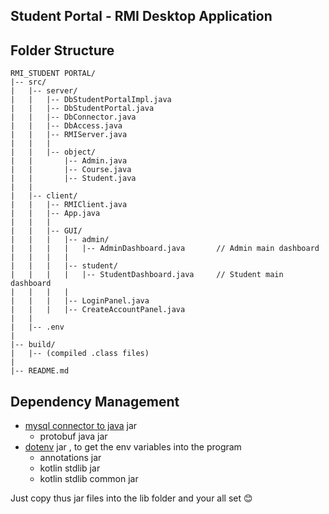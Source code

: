 ## Student Portal - RMI Desktop Application

## Folder Structure

    RMI_STUDENT PORTAL/
    |-- src/
    |   |-- server/
    |   |   |-- DbStudentPortalImpl.java
    |   |   |-- DbStudentPortal.java
    |   |   |-- DbConnector.java
    |   |   |-- DbAccess.java
    |   |   |-- RMIServer.java
    |   |   |
    |   |   |-- object/
    |   |       |-- Admin.java
    |   |       |-- Course.java
    |   |       |-- Student.java
    |   |
    |   |-- client/
    |   |   |-- RMIClient.java
    |   |   |-- App.java
    |   |   |
    |   |   |-- GUI/
    |   |   |   |-- admin/
    |   |   |   |   |-- AdminDashboard.java       // Admin main dashboard
    |   |   |   |
    |   |   |   |-- student/
    |   |   |   |   |-- StudentDashboard.java     // Student main dashboard
    |   |   |   |
    |   |   |   |-- LoginPanel.java
    |   |   |   |-- CreateAccountPanel.java
    |   |
    |   |-- .env
    |
    |-- build/
    |   |-- (compiled .class files)
    |
    |-- README.md

## Dependency Management

- [mysql connector to java]() jar
  - protobuf java jar
- [dotenv](https://jar-download.com/artifact-search/java-dotenv) jar , to get the env variables into the program
  - annotations jar
  - kotlin stdlib jar
  - kotlin stdlib common jar

Just copy thus jar files into the lib folder and your all set 😊
